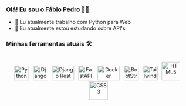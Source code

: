 ### Olá! Eu sou o Fábio Pedro 👋🏻

- 💼 Eu atualmente trabalho com Python para Web
- 🌱 Eu atualmente estou estudando sobre API's

### Minhas ferramentas atuais 🛠️
<div align="center" style="display: inline-block"></br>
<img padding="1rem" height="40" width="40" src="https://i.imgur.com/iuSOeQg.png" alt="Python">&nbsp;&nbsp;
<img height="40" width="40" src="https://i.imgur.com/Qysv9o3.jpg" alt="Django">&nbsp;&nbsp;
<img height="40" width="60" src="https://i.imgur.com/wBSggAf.png" alt="Django Rest">&nbsp;&nbsp;
<img height="40" width="40" src="https://i.imgur.com/XQb0lGx.png" alt="FastAPI">&nbsp;&nbsp;
<img height="40" width="60" src="https://i.imgur.com/xYmqkk0.png" alt="Docker">&nbsp;&nbsp;
<img height="40" width="40" src="https://i.imgur.com/rPFeBsL.png" alt="BootStrap">&nbsp;&nbsp;
<img height="40" width="40" src="https://i.imgur.com/VXZbBIY.png" alt="Tailwind">&nbsp;&nbsp;
<img height="50" width="50" src="https://i.imgur.com/nljS0Q4.png" alt="HTML5">&nbsp;&nbsp;
<img height="50" width="50" src="https://i.imgur.com/En0miPH.png" alt="CSS3">
</div>
